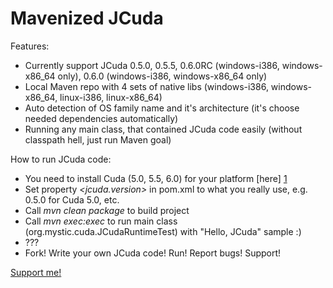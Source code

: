 Mavenized JCuda
============

Features:

* Currently support JCuda 0.5.0, 0.5.5, 0.6.0RC (windows-i386, windows-x86_64 only), 0.6.0 (windows-i386, windows-x86_64 only)
* Local Maven repo with 4 sets of native libs (windows-i386, windows-x86_64, linux-i386, linux-x86_64)
* Auto detection of OS family name and it's architecture (it's  choose needed dependencies automatically)
* Running any main class, that contained JCuda code easily (without classpath hell, just run Maven goal)

How to run JCuda code:

* You need to install Cuda (5.0, 5.5, 6.0) for your platform [here] [1]
* Set property _<jcuda.version>_ in pom.xml to what you really use, e.g. 0.5.0 for Cuda 5.0, etc.
* Call _mvn clean package_ to build project
* Call _mvn exec:exec_ to run main class (org.mystic.cuda.JCudaRuntimeTest) with "Hello, JCuda" sample :)
* ???
* Fork! Write your own JCuda code! Run! Report bugs! Support!

[Support me!]

[1]: https://developer.nvidia.com/cuda-downloads       "here"
[Support me!]: https://www.gittip.com/MysterionRise/
